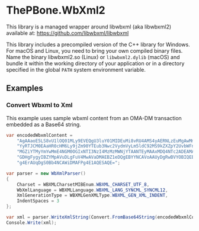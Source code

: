# ThePBone.WbXml2
This library is a managed wrapper around libwbxml (aka libwbxml2) available at: https://github.com/libwbxml/libwbxml

This library includes a precompiled version of the C++ library for Windows. For macOS and Linux, you need to bring your own compiled binary files. Name the binary libwbxml2.so (Linux) or `libwbxml2.dylib` (macOS) and bundle it within the working directory of your application or in a directory specified in the global `PATH` system environment variable.

## Examples

### Convert Wbxml to Xml

This example uses sample wbxml content from an OMA-DM transaction embedded as a Base64 string.
```c#
var encodedWbxmlContent =
    "AgAAaoE5LS8vU1lOQ01MLy9EVEQgU3luY01MIDEuMi8vRU4AMS4yAERNLzEuMgAwMmI0ADUAVFdJRDo2NDAzN0" +
    "YyRTJCM0EAaHR0cHM6Ly9jZm90YTEub3Nwc2VydmVyLm5ldC92MS9kZXZpY2UvbWFnaWNzeW5jL21kbT9zaWQ9" +
    "MGZiYTMyYmYwMmE4NGM0OGIxNTI3NzI4MzMzMWNjYTAANTEyMAAxMDQ4NTc2ADEAMABTeW5jSGRyADIwMABtbH" +
    "GDHgFygyIBZYMpAVuDLgFuV4MwAVaDMAEBZ1eDQgEBYYNCAVoAAUyDgRwBVYOBIQEBAQAAa2lLg4EpAVyDLgFM" +
    "g4ErAUqDgS0Bb4NCAWiDMAFPg4E1AQESAQE="; 

var parser = new WbXmlParser()
{
    Charset = WBXMLCharsetMIBEnum.WBXML_CHARSET_UTF_8,
    WbXmlLanguage = WBXMLLanguage.WBXML_LANG_SYNCML_SYNCML12,
    XmlGenerationType = WBXMLGenXMLType.WBXML_GEN_XML_INDENT,
    IndentSpaces = 3
};

var xml = parser.WriteXmlString(Convert.FromBase64String(encodedWbxmlContent));
Console.Write(xml);
```
